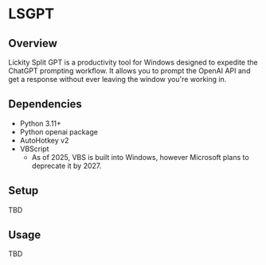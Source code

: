 # LSGPT

## Overview

Lickity Split GPT is a productivity tool for Windows designed to expedite the ChatGPT prompting workflow. It allows you to prompt the OpenAI API and get a response without ever leaving the window you're working in.

## Dependencies

 - Python 3.11+
 - Python openai package
 - AutoHotkey v2
 - VBScript
   - As of 2025, VBS is built into Windows, however Microsoft plans to deprecate it by 2027.

## Setup

TBD

## Usage

TBD
